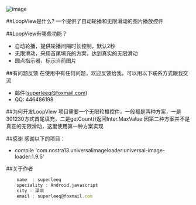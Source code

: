 ![image](https://github.com/superleeq/MyApplication/raw/master/raw/one.png)

##LoopView是什么?
一个提供了自动轮播和无限滑动的图片播放控件

##LoopView有哪些功能？

* 自动轮播，提供轮播间隔时长控制，默认2秒
* 无限滑动，采用首尾填充的方案，达到真实的无限滑动
* 圆点指示器，标示当前图片


##有问题反馈
在使用中有任何问题，欢迎反馈给我，可以用以下联系方式跟我交流

* 邮件(superleeq@foxmail.com)
* QQ: 446486198

##为何开发LoopView
项目需要一个无限轮播控件，一般都是两种方案，一是301230方式首尾填充，二是getCount()返回Inter.MaxValue
因第二种方案并不是真正的无限滑动，这里使用第一种方案实现


##感谢
感谢以下的项目：

* compile 'com.nostra13.universalimageloader:universal-image-loader:1.9.5' 


##关于作者

```javascript
    name  : superleeq
    speciality : Android,javascript
    city : 深圳
    email : superleeq@foxmail.com
```
